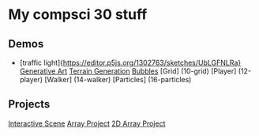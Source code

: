 # My compsci 30 stuff

## Demos
- [traffic light]{https://editor.p5js.org/1302763/sketches/UbLGFNLRa}
[Generative Art](06-art)
[Terrain Generation](07-terrain)
[Bubbles](09-bubble)
[Grid] (10-grid)
[Player] (12-player)
[Walker] (14-walker)
[Particles] (16-particles)

## Projects
[Interactive Scene](P1-interactive_scene)
[Array Project](P2-array_project)
[2D Array Project](P3-2D-array(s))